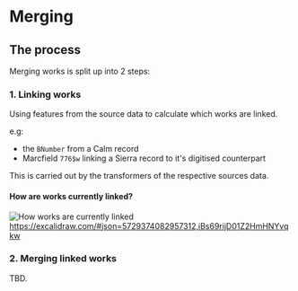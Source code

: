# Merging

## The process
Merging works is split up into 2 steps:

### 1. Linking works

Using features from the source data to calculate which works are linked.

e.g:
* the `BNumber` from a Calm record
* Marcfield `776$w` linking a Sierra record to it's digitised counterpart

This is carried out by the transformers of the respective sources data.

#### How are works currently linked?
![How works are currently linked](../.gitbook/merger_linking_works.png)
https://excalidraw.com/#json=5729374082957312,iBs69rijD01Z2HmHNYvqkw


### 2. Merging linked works
TBD.

